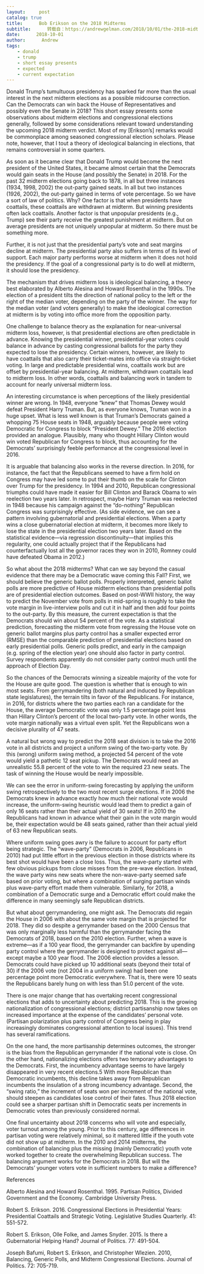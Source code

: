 ```yaml
---
layout:     post
catalog: true
title:      Bob Erikson on the 2018 Midterms
subtitle:      转载自：https://andrewgelman.com/2018/10/01/the-2018-midterms/
date:      2018-10-01
author:      Andrew
tags:
    - donald
    - trump
    - short essay presents
    - expected
    - current expectation
---
```


Donald Trump’s tumultuous presidency has sparked far more than the usual interest in the next midterm elections as a possible midcourse correction. Can the Democrats can win back the House of Representatives and possibly even the Senate in 2018? This short essay presents some observations about midterm elections and congressional elections generally, followed by some considerations relevant toward understanding the upcoming 2018 midterm verdict. Most of my [Erikson’s] remarks would be commonplace among seasoned congressional election scholars. Please note, however, that I tout a theory of ideological balancing in elections, that remains controversial in some quarters.

As soon as it became clear that Donald Trump would become the next president of the United States, it became almost certain that the Democrats would gain seats in the House (and possibly the Senate) in 2018. For the past 32 midterm elections going back to 1878, in all but three instances (1934, 1998, 2002) the out-party gained seats. In all but two instances (1926, 2002), the out-party gained in terms of vote percentage. So we have a sort of law of politics. Why? One factor is that when presidents have coattails, these coattails are withdrawn at midterm. But winning presidents often lack coattails. Another factor is that unpopular presidents (e.g., Trump) see their party receive the greatest punishment at midterm. But on average presidents are not uniquely unpopular at midterm. So there must be something more.

Further, it is not just that the presidential party’s vote and seat margins decline at midterm. The presidential party also suffers in terms of its level of support. Each major party performs worse at midterm when it does not hold the presidency. If the goal of a congressional party is to do well at midterm, it should lose the presidency.

The mechanism that drives midterm loss is ideological balancing, a theory best elaborated by Alberto Alesina and Howard Rosenthal in the 1990s. The election of a president tilts the direction of national policy to the left or the right of the median voter, depending on the party of the winner. The way for the median voter (and voters generally) to make the ideological correction at midterm is by voting into office more from the opposition party.

One challenge to balance theory as the explanation for near-universal midterm loss, however, is that presidential elections are often predictable in advance. Knowing the presidential winner, presidential-year voters could balance in advance by casting congressional ballots for the party they expected to lose the presidency. Certain winners, however, are likely to have coattails that also carry their ticket-mates into office via straight-ticket voting. In large and predictable presidential wins, coattails work but are offset by presidential-year balancing. At midterm, withdrawn coattails lead to midterm loss. In other words, coattails and balancing work in tandem to account for nearly universal midterm loss.

An interesting circumstance is when perceptions of the likely presidential winner are wrong. In 1948, everyone “knew” that Thomas Dewey would defeat President Harry Truman. But, as everyone knows, Truman won in a huge upset. What is less well known is that Truman’s Democrats gained a whopping 75 House seats in 1948, arguably because people were voting Democratic for Congress to block “President Dewey.” The 2016 election provided an analogue. Plausibly, many who thought Hillary Clinton would win voted Republican for Congress to block, thus accounting for the Democrats’ surprisingly feeble performance at the congressional level in 2016.

It is arguable that balancing also works in the reverse direction. In 2016, for instance, the fact that the Republicans seemed to have a firm hold on Congress may have led some to put their thumb on the scale for Clinton over Trump for the presidency. In 1994 and 2010, Republican congressional triumphs could have made it easier for Bill Clinton and Barack Obama to win reelection two years later. In retrospect, maybe Harry Truman was reelected in 1948 because his campaign against the “do-nothing” Republican Congress was surprisingly effective. (As side evidence, we can see a pattern involving gubernatorial and presidential elections. When a party wins a close gubernatorial election at midterm, it becomes more likely to lose the state in the presidential election two years later. Based on the statistical evidence—via regression discontinuity—that implies this regularity, one could actually project that if the Republicans had counterfactually lost all the governor races they won in 2010, Romney could have defeated Obama in 2012.)

So what about the 2018 midterms? What can we say beyond the casual evidence that there may be a Democratic wave coming this Fall? First, we should believe the generic ballot polls. Properly interpreted, generic ballot polls are more predictive of House midterm elections than presidential polls are of presidential election outcomes. Based on post-WWII history, the way to predict the November vote from polls in mid-spring is roughly to take the vote margin in live-interview polls and cut it in half and then add four points to the out-party. By this measure, the current expectation is that the Democrats should win about 54 percent of the vote. As a statistical prediction, forecasting the midterm vote from regressing the House vote on generic ballot margins plus party control has a smaller expected error (RMSE) than the comparable prediction of presidential elections based on early presidential polls. Generic polls predict, and early in the campaign (e.g. spring of the election year) one should also factor in party control. Survey respondents apparently do not consider party control much until the approach of Election Day.

So the chances of the Democrats winning a sizeable majority of the vote for the House are quite good. The question is whether that is enough to win most seats. From gerrymandering (both natural and induced by Republican state legislatures), the terrain tilts in favor of the Republicans. For instance, in 2016, for districts where the two parties each ran a candidate for the House, the average Democratic vote was only 1.5 percentage point less than Hillary Clinton’s percent of the local two-party vote. In other words, the vote margin nationally was a virtual even split. Yet the Republicans won a decisive plurality of 47 seats.

A natural but wrong way to predict the 2018 seat division is to take the 2016 vote in all districts and project a uniform swing of the two-party vote. By this (wrong) uniform swing method, a projected 54 percent of the vote would yield a pathetic 12 seat pickup. The Democrats would need an unrealistic 55.8 percent of the vote to win the required 23 new seats. The task of winning the House would be nearly impossible.

We can see the error in uniform-swing forecasting by applying the uniform swing retrospectively to the two most recent surge elections. If in 2006 the Democrats knew in advance exactly how much their national vote would increase, the uniform-swing heuristic would lead them to predict a gain of only 16 seats rather than their actual yield of 30 seats! If in 2010 the Republicans had known in advance what their gain in the vote margin would be, their expectation would be 48 seats gained, rather than their actual yield of 63 new Republican seats.

Where uniform swing goes awry is the failure to account for party effort being strategic. The “wave-party” (Democrats in 2006, Republicans in 2010) had put little effort in the previous election in those districts where its best shot would have been a close loss. Thus, the wave-party started with few obvious pickups from close misses from the pre-wave election. Instead, the wave party wins new seats where the non-wave-party seemed safe based on prior voting, but where a combination of surging partisan winds plus wave-party effort made them vulnerable. Similarly, for 2018, a combination of a Democratic surge and a Democratic effort could make the difference in many seemingly safe Republican districts.

But what about gerrymandering, one might ask. The Democrats did regain the House in 2006 with about the same vote margin that is projected for 2018. They did so despite a gerrymander based on the 2000 Census that was only marginally less harmful than the gerrymander facing the Democrats of 2018, based on the 2010 election. Further, when a wave is extreme—as if a 100 year flood, the gerrymander can backfire by upending party control where the gerrymander is designed to protect against all—except maybe a 100 year flood. The 2006 election provides a lesson. Democrats could have picked up 10 additional seats (beyond their total of 30) if the 2006 vote (not 2004 in a uniform swing) had been one percentage point more Democratic everywhere. That is, there were 10 seats the Republicans barely hung on with less than 51.0 percent of the vote.

There is one major change that has overtaking recent congressional elections that adds to uncertainty about predicting 2018. This is the growing nationalization of congressional elections; district partisanship now takes on increased importance at the expense of the candidates’ personal vote. (Partisan polarization plus party control of Congress being in play increasingly dominates congressional attention to local issues). This trend has several ramifications.

On the one hand, the more partisanship determines outcomes, the stronger is the bias from the Republican gerrymander if the national vote is close. On the other hand, nationalizing elections offers two temporary advantages to the Democrats. First, the incumbency advantage seems to have largely disappeared in very recent elections.5 With more Republican than Democratic incumbents, this decline takes away from Republican incumbents the insulation of a strong incumbency advantage. Second, the “swing ratio,” the increment of seats won per increment of the national vote, should steepen as candidates lose control of their fates. Thus 2018 election could see a sharper partisan shift in Democratic seats per increments in Democratic votes than previously considered normal.

One final uncertainty about 2018 concerns who will vote and especially, voter turnout among the young. Prior to this century, age differences in partisan voting were relatively minimal, so it mattered little if the youth vote did not show up at midterm. In the 2010 and 2014 midterms, the combination of balancing plus the missing (mainly Democratic) youth vote worked together to create the overwhelming Republican success. The balancing argument works for the Democrats in 2018. But will the Democrats’ younger voters vote in sufficient numbers to make a difference?

References

Alberto Alesina and Howard Rosenthal. 1995. Partisan Politics, Divided Government and the Economy. Cambridge University Press.

Robert S. Erikson. 2016. Congressional Elections in Presidential Years: Presidential Coattails and Strategic Voting. Legislative Studies Quarterly. 41: 551-572.

Robert S. Erikson, Olle Folke, and James Snyder. 2015. Is there a Gubernatorial Helping Hand? Journal of Politics. 77: 491-504.

Joseph Bafumi, Robert S. Erikson, and Christopher Wlezien. 2010, Balancing, Generic Polls, and Midterm Congressional Elections. Journal of Politics. 72: 705-719.

